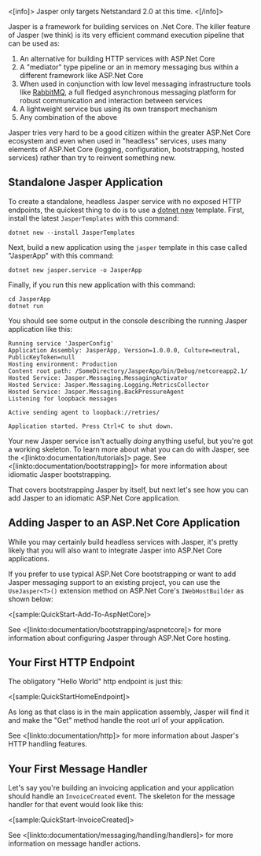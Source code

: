<!--title: Getting Started-->

<[info]>
Jasper only targets Netstandard 2.0 at this time.
<[/info]>

Jasper is a framework for building services on .Net Core. The killer feature of Jasper (we think) is its very efficient command execution
pipeline that can be used as:

1. An alternative for building HTTP services with ASP.Net Core
1. A "mediator" type pipeline or an in memory messaging bus within a different framework like ASP.Net Core
1. When used in conjunction with low level messaging infrastructure tools like [RabbitMQ](https://www.rabbitmq.com/), a full fledged asynchronous messaging platform for robust communication and interaction between services
1. A lightweight service bus using its own transport mechanism
1. Any combination of the above

Jasper tries very hard to be a good citizen within the greater ASP.Net Core ecosystem and even when used in "headless" services, uses many elements of ASP.Net Core (logging, configuration, bootstrapping, hosted services) rather than try to reinvent something new. 

## Standalone Jasper Application

To create a standalone, headless Jasper service with no exposed HTTP endpoints, the quickest thing to do is to use a [dotnet new](https://docs.microsoft.com/en-us/dotnet/core/tools/dotnet-new?tabs=netcore21) template. First, install the latest `JasperTemplates` with this command:

```
dotnet new --install JasperTemplates
```

Next, build a new application using the `jasper` template in this case called "JasperApp" with this command:

```
dotnet new jasper.service -o JasperApp
```

Finally, if you run this new application with this command:

```
cd JasperApp
dotnet run
```

You should see some output in the console describing the running Jasper application like this:

```
Running service 'JasperConfig'
Application Assembly: JasperApp, Version=1.0.0.0, Culture=neutral, PublicKeyToken=null
Hosting environment: Production
Content root path: /SomeDirectory/JasperApp/bin/Debug/netcoreapp2.1/
Hosted Service: Jasper.Messaging.MessagingActivator
Hosted Service: Jasper.Messaging.Logging.MetricsCollector
Hosted Service: Jasper.Messaging.BackPressureAgent
Listening for loopback messages

Active sending agent to loopback://retries/

Application started. Press Ctrl+C to shut down.
```

Your new Jasper service isn't actually *doing* anything useful, but you're got a working skeleton. To learn more about what you can do with Jasper, see the <[linkto:documentation/tutorials]> page. See <[linkto:documentation/bootstrapping]> for more information about idiomatic Jasper bootstrapping.

That covers bootstrapping Jasper by itself, but next let's see how you can add Jasper
to an idiomatic ASP.Net Core application.



## Adding Jasper to an ASP.Net Core Application

While you may certainly build headless services with Jasper, it's pretty likely that you will also want to integrate Jasper into
ASP.Net Core applications.

If you prefer to use typical ASP.Net Core bootstrapping or want to add Jasper messaging support to an existing project, you can use the `UseJasper<T>()` extension method on ASP.Net Core's `IWebHostBuilder` as shown below:

<[sample:QuickStart-Add-To-AspNetCore]>

See <[linkto:documentation/bootstrapping/aspnetcore]> for more information about configuring Jasper through ASP.Net Core hosting.


## Your First HTTP Endpoint

The obligatory "Hello World" http endpoint is just this:

<[sample:QuickStartHomeEndpoint]>

As long as that class is in the main application assembly, Jasper will find it and make the "Get" method handle the root url of your application.

See <[linkto:documentation/http]> for more information about Jasper's HTTP handling features.


## Your First Message Handler

Let's say you're building an invoicing application and your application should handle an
`InvoiceCreated` event. The skeleton for the message handler for that event would look like this:

<[sample:QuickStart-InvoiceCreated]>

See <[linkto:documentation/messaging/handling/handlers]> for more information on message handler actions.
